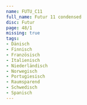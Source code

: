 ```yaml
---
name: FUTU_C11
full_name: Futur 11 condensed
disc: Futur
page: 48/1
missing: true
tags:
- Dänisch
- Finnisch
- Französisch
- Italienisch
- Niederländisch
- Norwegisch
- Portugiesisch
- Raumsparend
- Schwedisch
- Spanisch
---
```

